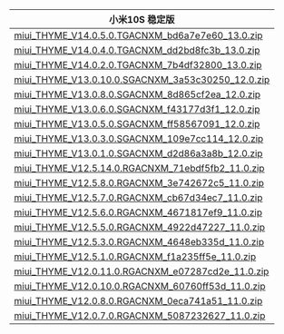 | 小米10S  稳定版    |
| ---- |
| [miui_THYME_V14.0.5.0.TGACNXM_bd6a7e7e60_13.0.zip](http://hugeota.d.miui.com/V14.0.5.0.TGACNXM/miui_THYME_V14.0.5.0.TGACNXM_bd6a7e7e60_13.0.zip)    |
| [miui_THYME_V14.0.4.0.TGACNXM_dd2bd8fc3b_13.0.zip](http://hugeota.d.miui.com/V14.0.4.0.TGACNXM/miui_THYME_V14.0.4.0.TGACNXM_dd2bd8fc3b_13.0.zip)    |
| [miui_THYME_V14.0.2.0.TGACNXM_7b4df32800_13.0.zip](http://hugeota.d.miui.com/V14.0.2.0.TGACNXM/miui_THYME_V14.0.2.0.TGACNXM_7b4df32800_13.0.zip)    |
| [miui_THYME_V13.0.10.0.SGACNXM_3a53c30250_12.0.zip](http://hugeota.d.miui.com/V13.0.10.0.SGACNXM/miui_THYME_V13.0.10.0.SGACNXM_3a53c30250_12.0.zip)    |
| [miui_THYME_V13.0.8.0.SGACNXM_8d865cf2ea_12.0.zip](http://hugeota.d.miui.com/V13.0.8.0.SGACNXM/miui_THYME_V13.0.8.0.SGACNXM_8d865cf2ea_12.0.zip)    |
| [miui_THYME_V13.0.6.0.SGACNXM_f43177d3f1_12.0.zip](http://hugeota.d.miui.com/V13.0.6.0.SGACNXM/miui_THYME_V13.0.6.0.SGACNXM_f43177d3f1_12.0.zip)    |
| [miui_THYME_V13.0.5.0.SGACNXM_ff58567091_12.0.zip](http://hugeota.d.miui.com/V13.0.5.0.SGACNXM/miui_THYME_V13.0.5.0.SGACNXM_ff58567091_12.0.zip)    |
| [miui_THYME_V13.0.3.0.SGACNXM_109e7cc114_12.0.zip](http://hugeota.d.miui.com/V13.0.3.0.SGACNXM/miui_THYME_V13.0.3.0.SGACNXM_109e7cc114_12.0.zip)    |
| [miui_THYME_V13.0.1.0.SGACNXM_d2d86a3a8b_12.0.zip](http://hugeota.d.miui.com/V13.0.1.0.SGACNXM/miui_THYME_V13.0.1.0.SGACNXM_d2d86a3a8b_12.0.zip)    |
| [miui_THYME_V12.5.14.0.RGACNXM_71ebdf5fb2_11.0.zip](http://hugeota.d.miui.com/V12.5.14.0.RGACNXM/miui_THYME_V12.5.14.0.RGACNXM_71ebdf5fb2_11.0.zip)    |
| [miui_THYME_V12.5.8.0.RGACNXM_3e742672c5_11.0.zip](http://hugeota.d.miui.com/V12.5.8.0.RGACNXM/miui_THYME_V12.5.8.0.RGACNXM_3e742672c5_11.0.zip)    |
| [miui_THYME_V12.5.7.0.RGACNXM_cb67d34ec7_11.0.zip](http://hugeota.d.miui.com/V12.5.7.0.RGACNXM/miui_THYME_V12.5.7.0.RGACNXM_cb67d34ec7_11.0.zip)    |
| [miui_THYME_V12.5.6.0.RGACNXM_4671817ef9_11.0.zip](http://hugeota.d.miui.com/V12.5.6.0.RGACNXM/miui_THYME_V12.5.6.0.RGACNXM_4671817ef9_11.0.zip)    |
| [miui_THYME_V12.5.5.0.RGACNXM_4922d47227_11.0.zip](http://hugeota.d.miui.com/V12.5.5.0.RGACNXM/miui_THYME_V12.5.5.0.RGACNXM_4922d47227_11.0.zip)    |
| [miui_THYME_V12.5.3.0.RGACNXM_4648eb335d_11.0.zip](http://hugeota.d.miui.com/V12.5.3.0.RGACNXM/miui_THYME_V12.5.3.0.RGACNXM_4648eb335d_11.0.zip)    |
| [miui_THYME_V12.5.1.0.RGACNXM_f1a235ff5e_11.0.zip](http://hugeota.d.miui.com/V12.5.1.0.RGACNXM/miui_THYME_V12.5.1.0.RGACNXM_f1a235ff5e_11.0.zip)    |
| [miui_THYME_V12.0.11.0.RGACNXM_e07287cd2e_11.0.zip](http://hugeota.d.miui.com/V12.0.11.0.RGACNXM/miui_THYME_V12.0.11.0.RGACNXM_e07287cd2e_11.0.zip)    |
| [miui_THYME_V12.0.10.0.RGACNXM_60760ff53d_11.0.zip](http://hugeota.d.miui.com/V12.0.10.0.RGACNXM/miui_THYME_V12.0.10.0.RGACNXM_60760ff53d_11.0.zip)    |
| [miui_THYME_V12.0.8.0.RGACNXM_0eca741a51_11.0.zip](http://hugeota.d.miui.com/V12.0.8.0.RGACNXM/miui_THYME_V12.0.8.0.RGACNXM_0eca741a51_11.0.zip)    |
| [miui_THYME_V12.0.7.0.RGACNXM_5087232627_11.0.zip](http://hugeota.d.miui.com/V12.0.7.0.RGACNXM/miui_THYME_V12.0.7.0.RGACNXM_5087232627_11.0.zip)    |
